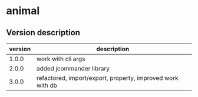 # animal

## Version description

| version | description              |
| ------- |--------------------------|
| 1.0.0 | work with cli args       |
| 2.0.0 | added jcommander library |
| 3.0.0 | refactored, import/export, property, improved work with db |
